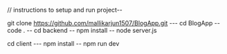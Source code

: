 // instructions to setup and run project--

git clone https://github.com/mallikarjun1507/BlogApp.git
--- cd BlogApp -- code . -- cd backend -- npm install -- node server.js

cd client --- npm install -- npm run dev
